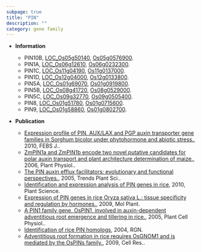```yaml
---
subpage: true
title: "PIN"
description: ""
category: gene family
---
```


* **Information**  
    + PIN10B, [LOC_Os05g50140](http://rice.plantbiology.msu.edu/cgi-bin/ORF_infopage.cgi?orf=LOC_Os05g50140), [Os05g0576900](http://rapdb.dna.affrc.go.jp/viewer/gbrowse_details/irgsp1?name=Os05g0576900).
    + PIN1A, [LOC_Os06g12610](http://rice.plantbiology.msu.edu/cgi-bin/ORF_infopage.cgi?orf=LOC_Os06g12610), [Os06g0232300](http://rapdb.dna.affrc.go.jp/viewer/gbrowse_details/irgsp1?name=Os06g0232300).
    + PIN1C, [LOC_Os11g04190](http://rice.plantbiology.msu.edu/cgi-bin/ORF_infopage.cgi?orf=LOC_Os11g04190), [Os11g0137000](http://rapdb.dna.affrc.go.jp/viewer/gbrowse_details/irgsp1?name=Os11g0137000).
    + PIN1D, [LOC_Os12g04000](http://rice.plantbiology.msu.edu/cgi-bin/ORF_infopage.cgi?orf=LOC_Os12g04000), [Os12g0133800](http://rapdb.dna.affrc.go.jp/viewer/gbrowse_details/irgsp1?name=Os12g0133800).
    + PIN5A, [LOC_Os01g69070](http://rice.plantbiology.msu.edu/cgi-bin/ORF_infopage.cgi?orf=LOC_Os01g69070), [Os01g0919800](http://rapdb.dna.affrc.go.jp/viewer/gbrowse_details/irgsp1?name=Os01g0919800).
    + PIN5B, [LOC_Os08g41720](http://rice.plantbiology.msu.edu/cgi-bin/ORF_infopage.cgi?orf=LOC_Os08g41720), [Os08g0529000](http://rapdb.dna.affrc.go.jp/viewer/gbrowse_details/irgsp1?name=Os08g0529000).
    + PIN5C, [LOC_Os09g32770](http://rice.plantbiology.msu.edu/cgi-bin/ORF_infopage.cgi?orf=LOC_Os09g32770), [Os09g0505400](http://rapdb.dna.affrc.go.jp/viewer/gbrowse_details/irgsp1?name=Os09g0505400).
    + PIN8, [LOC_Os01g51780](http://rice.plantbiology.msu.edu/cgi-bin/ORF_infopage.cgi?orf=LOC_Os01g51780), [Os01g0715600](http://rapdb.dna.affrc.go.jp/viewer/gbrowse_details/irgsp1?name=Os01g0715600).
    + PIN9, [LOC_Os01g58860](http://rice.plantbiology.msu.edu/cgi-bin/ORF_infopage.cgi?orf=LOC_Os01g58860), [Os01g0802700](http://rapdb.dna.affrc.go.jp/viewer/gbrowse_details/irgsp1?name=Os01g0802700).

* **Publication**  
    + [Expression profile of PIN, AUX/LAX and PGP auxin transporter gene families in Sorghum bicolor under phytohormone and abiotic stress.](http://www.ncbi.nlm.nih.gov/pubmed?term=Expression+profile+of+PIN,+AUX/LAX+and+PGP+auxin+transporter+gene+families+in+Sorghum+bicolor+under+phytohormone+and+abiotic+stress.%5BTitle%5D), 2010, FEBS J..
    + [ZmPIN1a and ZmPIN1b encode two novel putative candidates for polar auxin transport and plant architecture determination of maize.](http://www.ncbi.nlm.nih.gov/pubmed?term=ZmPIN1a+and+ZmPIN1b+encode+two+novel+putative+candidates+for+polar+auxin+transport+and+plant+architecture+determination+of+maize.%5BTitle%5D), 2006, Plant Physiol..
    + [The PIN auxin efflux facilitators: evolutionary and functional perspectives.](http://www.ncbi.nlm.nih.gov/pubmed?term=The+PIN+auxin+efflux+facilitators:+evolutionary+and+functional+perspectives.%5BTitle%5D), 2005, Trends Plant Sci..
    + [Identification and expression analysis of PIN genes in rice](http://www.ncbi.nlm.nih.gov/pubmed?term=Identification+and+expression+analysis+of+PIN+genes+in+rice%5BTitle%5D), 2010, Plant Science.
    + [Expression of PIN genes in rice Oryza sativa L.: tissue specificity and regulation by hormones.](http://www.ncbi.nlm.nih.gov/pubmed?term=Expression+of+PIN+genes+in+rice+Oryza+sativa+L.:+tissue+specificity+and+regulation+by+hormones.%5BTitle%5D), 2009, Mol Plant.
    + [A PIN1 family gene, OsPIN1, involved in auxin-dependent adventitious root emergence and tillering in rice.](http://www.ncbi.nlm.nih.gov/pubmed?term=A+PIN1+family+gene,+OsPIN1,+involved+in+auxin-dependent+adventitious+root+emergence+and+tillering+in+rice.%5BTitle%5D), 2005, Plant Cell Physiol..
    + [Identification of rice PIN homologs](http://www.ncbi.nlm.nih.gov/pubmed?term=Identification+of+rice+PIN+homologs%5BTitle%5D), 2004, RGN.
    + [Adventitious root formation in rice requires OsGNOM1 and is mediated by the OsPINs family.](http://www.ncbi.nlm.nih.gov/pubmed?term=Adventitious+root+formation+in+rice+requires+OsGNOM1+and+is+mediated+by+the+OsPINs+family.%5BTitle%5D), 2009, Cell Res..


